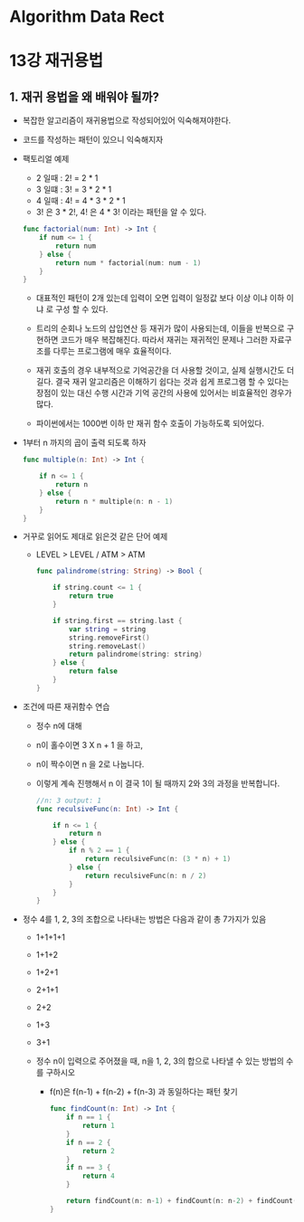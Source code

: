 # Algorithm Data Rect
# 

13강 재귀용법
===========

## 1. 재귀 용법을 왜 배워야 될까?
* 복잡한 알고리즘이 재귀용법으로 작성되어있어 익숙해져야한다.
* 코드를 작성하는 패턴이 있으니 익숙해지자

* 팩토리얼 예제
    
    * 2 일때 : 2! = 2 * 1
    * 3 일떄 : 3! = 3 * 2 * 1
    * 4 일때 : 4! = 4 * 3 * 2 * 1
    * 3! 은 3 * 2!, 4! 은 4 * 3! 이라는 패턴을 알 수 있다.
    
    ```swift
    func factorial(num: Int) -> Int {
        if num <= 1 {
            return num
        } else {
            return num * factorial(num: num - 1)
        }
    }
    ```
    
    * 대표적인 패턴이 2개 있는데 입력이 오면 입력이 일정값 보다 이상 이냐 이하 이냐 로 구성 할 수 있다.
    
    * 트리의 순회나 노드의 삽입연산 등 재귀가 많이 사용되는데, 이들을 반복으로 구현하면 코드가 매우 복잡해진다. 따라서 재귀는 재귀적인 문제나 그러한 자료구조를 다루는 프로그램에 매우 효율적이다.
    
    * 재귀 호출의 경우 내부적으로 기억공간을 더 사용할 것이고, 실제 실행시간도 더 길다. 결국 재귀 알고리즘은 이해하기 쉽다는 것과 쉽게 프로그램 할 수 있다는 장점이 있는 대신 수행 시간과 기억 공간의 사용에 있어서는 비효율적인 경우가 많다.
    
    * 파이썬에서는 1000번 이하 만 재귀 함수 호출이 가능하도록 되어있다.
    
    
* 1부터 n 까지의 곱이 출력 되도록 하자

    ```swift
    func multiple(n: Int) -> Int {

        if n <= 1 {
            return n
        } else {
            return n * multiple(n: n - 1)
        }
    }
    ```
    
* 거꾸로 읽어도 제대로 읽은것 같은 단어 예제
    
    * LEVEL > LEVEL / ATM > ATM

        ```swift
        func palindrome(string: String) -> Bool {

            if string.count <= 1 {
                return true
            }

            if string.first == string.last {
                var string = string
                string.removeFirst()
                string.removeLast()
                return palindrome(string: string)
            } else {
                return false
            }
        }
        ```  
        
* 조건에 따른 재귀함수 연습

    * 정수 n에 대해
    * n이 홀수이면 3 X n + 1 을 하고,
    * n이 짝수이면 n 을 2로 나눕니다.
    * 이렇게 계속 진행해서 n 이 결국 1이 될 때까지 2와 3의 과정을 반복합니다.

        ```swift
        //n: 3 output: 1
        func reculsiveFunc(n: Int) -> Int {

            if n <= 1 {
                return n
            } else {
                if n % 2 == 1 {
                    return reculsiveFunc(n: (3 * n) + 1)
                } else {
                    return reculsiveFunc(n: n / 2)
                }
            }
        }
        ```
        
* 정수 4를 1, 2, 3의 조합으로 나타내는 방법은 다음과 같이 총 7가지가 있음

    * 1+1+1+1
    * 1+1+2
    * 1+2+1
    * 2+1+1
    * 2+2
    * 1+3
    * 3+1
    * 정수 n이 입력으로 주어졌을 때, n을 1, 2, 3의 합으로 나타낼 수 있는 방법의 수를 구하시오
    
        * f(n)은 f(n-1) + f(n-2) + f(n-3) 과 동일하다는 패턴 찾기
        

            ```swift
            func findCount(n: Int) -> Int {
                if n == 1 {
                    return 1
                }
                if n == 2 {
                    return 2
                }
                if n == 3 {
                    return 4
                }

                return findCount(n: n-1) + findCount(n: n-2) + findCount(n: n-3)
            }
            ```
